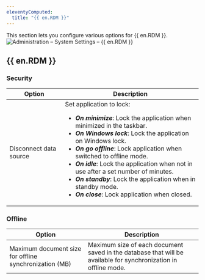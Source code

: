 ```yaml
---
eleventyComputed:
  title: "{{ en.RDM }}"
---
```

This section lets you configure various options for {{ en.RDM }}.
![Administration – System Settings – {{ en.RDM }}](https://cdnweb.devolutions.net/docs/docs_en_server_ServerOp2095.png)

## {{ en.RDM }}

### Security
| Option                 | Description |
|------------------------|-------------|
| Disconnect data source | Set application to lock:<br><ul><li>***On minimize***: Lock the application when minimized in the taskbar.</li><li>***On Windows lock***: Lock the application on Windows lock.</li><li>***On go offline***: Lock application when switched to offline mode.</li><li>***On idle***: Lock the application when not in use after a set number of minutes.</li><li>***On standby***: Lock the application when in standby mode.</li><li>***On close***: Lock application when closed.</li></ul> |

### Offline
| Option                                                 | Description |
|--------------------------------------------------------|-------------|
| Maximum document size for offline synchronization (MB) | Maximum size of each document saved in the database that will be available for synchronization in offline mode. |
